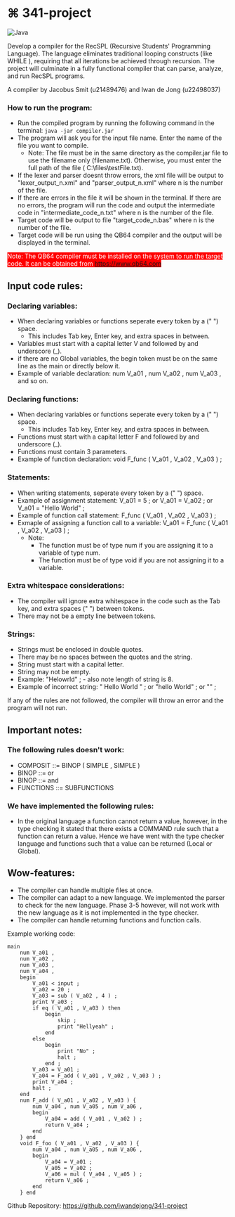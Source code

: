 # ⌘ 341-project

![Java](https://img.shields.io/badge/java-%23ED8B00.svg?style=for-the-badge&logo=openjdk&logoColor=white)

Develop a compiler for the RecSPL (Recursive Students' Programming Language). The language eliminates traditional looping constructs (like WHILE ), requiring that all iterations be achieved through recursion. The project will culminate in a fully functional compiler that can parse, analyze, and run RecSPL programs.

A compiler by Jacobus Smit (u21489476) and Iwan de Jong (u22498037)

### How to run the program:
- Run the compiled program by running the following command in the terminal: ``` java -jar compiler.jar ```
- The program will ask you for the input file name. Enter the name of the file you want to compile. 
  - Note: The file must be in the same directory as the compiler.jar file to use the filename only (filename.txt). Otherwise, you must enter the full path of the file ( C:\files\testFile.txt).
- If the lexer and parser doesnt throw errors, the xml file will be output to "lexer_output_n.xml" and "parser_output_n.xml" where n is the number of the file.
- If there are errors in the file it will be shown in the terminal. If there are no errors, the program will run the code and output the intermediate code in "intermediate_code_n.txt" where n is the number of the file.
- Target code will be output to file "target_code_n.bas" where n is the number of the file.
- Target code will be run using the QB64 compiler and the output will be displayed in the terminal.

<span style="background-color: #FF0000; color: #FFF">Note: The QB64 compiler must be installed on the system to run the target code. It can be obtained from https://www.qb64.com</span>

## Input code rules: 
### Declaring variables:
- When declaring variables or functions seperate every token by a (" ") space.
    - This includes Tab key, Enter key, and extra spaces in between. 
- Variables must start with a capital letter V and followed by and underscore (_).
- if there are no Global variables, the begin token must be on the same line as the main or directly below it.
- Example of variable declaration: num V_a01 , num V_a02 , num      V_a03 , and so on.

### Declaring functions:
- When declaring variables or functions seperate every token by a (" ") space.
    - This includes Tab key, Enter key, and extra spaces in between.
- Functions must start with a capital letter F and followed by and underscore (_).
- Functions must contain 3 parameters.
- Example of function declaration: void F_func ( V_a01 , V_a02 , V_a03 ) ;

### Statements:
- When writing statements, seperate every token by a (" ") space.
- Example of assignment statement: V_a01 = 5 ; or V_a01 = V_a02 ; or V_a01 = "Hello World" ;
- Example of function call statement: F_func ( V_a01 , V_a02 , V_a03 ) ;
- Exmaple of assigning a function call to a variable: V_a01 = F_func ( V_a01 , V_a02 , V_a03 ) ;
    - Note: 
        - The function must be of type num if you are assigning it to a variable of type num. 
        - The function must be of type void if you are not assigning it to a variable.

### Extra whitespace considerations:
- The compiler will ignore extra whitespace in the code such as the Tab key, and extra spaces (" ") between tokens.
- There may not be a empty line between tokens. 

### Strings:
- Strings must be enclosed in double quotes. 
- There may be no spaces between the quotes and the string. 
- String must start with a capital letter.
- String may not be empty.
- Example: "Helowrld" ; - also note length of string is 8.
- Example of incorrect string: " Hello World " ; or "hello World" ; or "" ;


If any of the rules are not followed, the compiler will throw an error and the program will not run.

## Important notes:
### The following rules **doesn't** work:
- COMPOSIT ::= BINOP ( SIMPLE , SIMPLE )
- BINOP ::= or
- BINOP ::= and
- FUNCTIONS ::= SUBFUNCTIONS
### We have implemented the following rules:
- In the original language a function cannot return a value, however, in the type checking it stated that there exists a COMMAND rule such that a function can return a value. Hence we have went with the type checker language and functions such that a value can be returned (Local or Global).

## Wow-features:
- The compiler can handle multiple files at once.
- The compiler can adapt to a new language. We implemented the parser to check for the new language. Phase 3-5 however, will not work with the new language as it is not implemented in the type checker.
- The compiler can handle returning functions and function calls.


Example working code:
```
main
    num V_a01 ,
    num V_a02 ,
    num V_a03 ,
    num V_a04 ,
    begin
        V_a01 < input ;
        V_a02 = 20 ;
        V_a03 = sub ( V_a02 , 4 ) ;
        print V_a03 ;
        if eq ( V_a01 , V_a03 ) then
            begin
                skip ;
                print "Hellyeah" ;
            end
        else
            begin
                print "No" ;
                halt ;
            end ;
        V_a03 = V_a01 ;
        V_a04 = F_add ( V_a01 , V_a02 , V_a03 ) ;
        print V_a04 ;
        halt ;
    end
    num F_add ( V_a01 , V_a02 , V_a03 ) {
        num V_a04 , num V_a05 , num V_a06 ,
        begin
            V_a04 = add ( V_a01 , V_a02 ) ;
            return V_a04 ;
        end
    } end
    void F_foo ( V_a01 , V_a02 , V_a03 ) {
        num V_a04 , num V_a05 , num V_a06 ,
        begin
            V_a04 = V_a01 ;
            V_a05 = V_a02 ;
            V_a06 = mul ( V_a04 , V_a05 ) ;
            return V_a06 ;
        end
    } end
```
Github Repository: https://github.com/iwandejong/341-project
